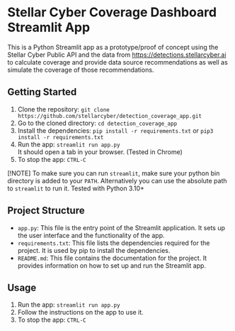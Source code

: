 # Stellar Cyber Coverage Dashboard Streamlit App

This is a Python Streamlit app as a prototype/proof of concept using the Stellar Cyber Public API and the data from https://detections.stellarcyber.ai to calculate coverage and provide data source recommendations as well as simulate the coverage of those recommendations.

## Getting Started

1. Clone the repository: `git clone https://github.com/stellarcyber/detection_coverage_app.git`
2. Go to the cloned directory: `cd detection_coverage_app`
3. Install the dependencies: `pip install -r requirements.txt`  or `pip3 install -r requirements.txt` 
4. Run the app: `streamlit run app.py`  
   It should open a tab in your browser. (Tested in Chrome)
5. To stop the app: `CTRL-C`

[!NOTE]
To make sure you can run `streamlit`, make sure your python bin directory is added to your `PATH`. Alternatively you can use the absolute path to `streamlit` to run it.
Tested with Python 3.10+

## Project Structure

- `app.py`: This file is the entry point of the Streamlit application. It sets up the user interface and the functionality of the app.
- `requirements.txt`: This file lists the dependencies required for the project. It is used by pip to install the dependencies.
- `README.md`: This file contains the documentation for the project. It provides information on how to set up and run the Streamlit app.

## Usage

1. Run the app: `streamlit run app.py`
2. Follow the instructions on the app to use it.
3. To stop the app: `CTRL-C`

